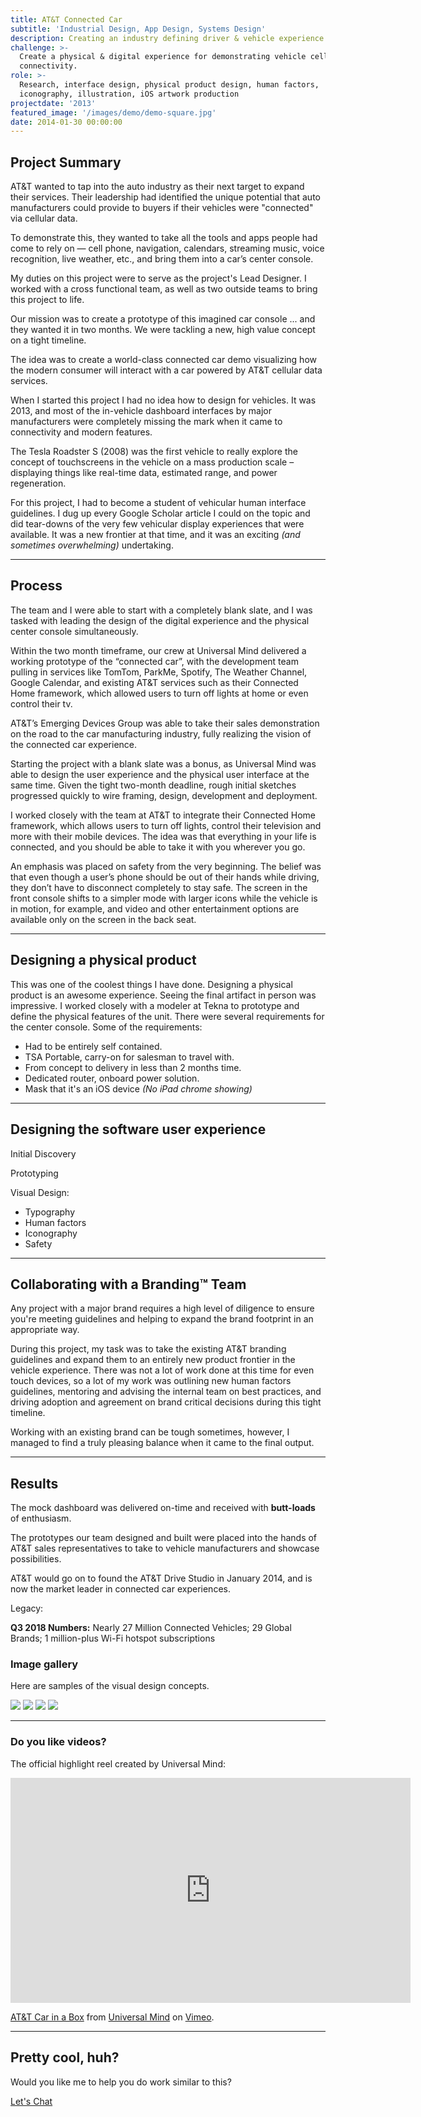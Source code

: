 ```yaml
---
title: AT&T Connected Car
subtitle: 'Industrial Design, App Design, Systems Design'
description: Creating an industry defining driver & vehicle experience.
challenge: >-
  Create a physical & digital experience for demonstrating vehicle cellular
  connectivity.
role: >-
  Research, interface design, physical product design, human factors,
  iconography, illustration, iOS artwork production
projectdate: '2013'
featured_image: '/images/demo/demo-square.jpg'
date: 2014-01-30 00:00:00
---
```


## Project Summary

AT&T wanted to tap into the auto industry as their next target to expand their services. Their leadership had identified the unique potential that auto manufacturers could provide to buyers if their vehicles were "connected" via cellular data.

To demonstrate this, they wanted to take all the tools and apps people had come to rely on — cell phone, navigation, calendars, streaming music, voice recognition, live weather, etc., and bring them into a car’s center console.

My duties on this project were to serve as the project's Lead Designer. I worked with a cross functional team, as well as two outside teams to bring this project to life.

Our mission was to create a prototype of this imagined car console ... and they wanted it in two months.
We were tackling a new, high value concept on a tight timeline.

The idea was to create a world-class connected car demo visualizing how the modern consumer will interact with a car powered by AT&T cellular data services.

When I started this project I had no idea how to design for vehicles. It was 2013, and most of the in-vehicle dashboard interfaces by major manufacturers were completely missing the mark when it came to connectivity and modern features.

The Tesla Roadster S (2008) was the first vehicle to really explore the concept of touchscreens in the vehicle on a mass production scale – displaying things like real-time data, estimated range, and power regeneration.

For this project, I had to become a student of vehicular human interface guidelines. I dug up every Google Scholar article I could on the topic and did tear-downs of the very few vehicular display experiences that were available. It was a new frontier at that time, and it was an exciting _(and sometimes overwhelming)_ undertaking.

- - -

## Process

The team and I were able to start with a completely blank slate, and I was tasked with leading the design of the digital experience and the physical center console simultaneously.

Within the two month timeframe, our crew at Universal Mind delivered a working prototype of the “connected car”, with the development team pulling in services like TomTom, ParkMe, Spotify, The Weather Channel, Google Calendar, and existing AT&T services such as their Connected Home framework, which allowed users to turn off lights at home or even control their tv.

AT&T’s Emerging Devices Group was able to take their sales demonstration on the road to the car manufacturing industry, fully realizing the vision of the connected car experience.

Starting the project with a blank slate was a bonus, as Universal Mind was able to design the user experience and the physical user interface at the same time. Given the tight two-month deadline, rough initial sketches progressed quickly to wire framing, design, development and deployment.

I worked closely with the team at AT&T to integrate their Connected Home framework, which allows users to turn off lights, control their television and more with their mobile devices. The idea was that everything in your life is connected, and you should be able to take it with you wherever you go.

An emphasis was placed on safety from the very beginning. The belief was that even though a user’s phone should be out of their hands while driving, they don’t have to disconnect completely to stay safe. The screen in the front console shifts to a simpler mode with larger icons while the vehicle is in motion, for example, and video and other entertainment options are available only on the screen in the back seat.

- - -

## Designing a physical product

This was one of the coolest things I have done. Designing a physical product is an awesome experience. Seeing the final artifact in person was impressive. I worked closely with a modeler at Tekna to prototype and define the physical features of the unit. There were several requirements for the center console. Some of the requirements:

* Had to be entirely self contained.
* TSA Portable, carry-on for salesman to travel with.
* From concept to delivery in less than 2 months time.
* Dedicated router, onboard power solution.
* Mask that it's an iOS device _(No iPad chrome showing)_

- - -

## Designing the software user experience

Initial Discovery

Prototyping

Visual Design:

* Typography
* Human factors
* Iconography
* Safety

- - -

## Collaborating with a Branding&trade; Team

Any project with a major brand requires a high level of diligence to ensure you're meeting guidelines and helping to expand the brand footprint in an appropriate way.

During this project, my task was to take the existing AT&T branding guidelines and expand them to an entirely new product frontier in the vehicle experience. There was not a lot of work done at this time for even touch devices, so a lot of my work was outlining new human factors guidelines, mentoring and advising the internal team on best practices, and driving adoption and agreement on brand critical decisions during this tight timeline.

Working with an existing brand can be tough sometimes, however, I managed to find a truly pleasing balance when it came to the final output.

- - -

## Results

The mock dashboard was delivered on-time and received with **butt-loads** of enthusiasm.

The prototypes our team designed and built were placed into the hands of AT&T sales representatives to take to vehicle manufacturers and showcase possibilities.

AT&T would go on to found the AT&T Drive Studio in January 2014, and is now the market leader in connected car experiences.

Legacy:

**Q3 2018 Numbers:** Nearly 27 Million Connected Vehicles; 29 Global Brands; 1 million-plus Wi-Fi hotspot subscriptions

### Image gallery

Here are samples of the visual design concepts.

<div class="gallery" data-columns="3">
	<img src="/images/demo/demo-portrait.jpg">
	<img src="/images/demo/demo-landscape.jpg">
	<img src="/images/demo/demo-square.jpg">
	<img src="/images/demo/demo-landscape-2.jpg">
</div>

- - -

### Do you like videos?

The official highlight reel created by Universal Mind:

<iframe src="https://player.vimeo.com/video/123196246" width="640" height="360" frameborder="0" webkitallowfullscreen mozallowfullscreen allowfullscreen></iframe>
<p><a href="https://vimeo.com/123196246">AT&amp;T Car in a Box</a> from <a href="https://vimeo.com/user38099233">Universal Mind</a> on <a href="https://vimeo.com">Vimeo</a>.</p>

- - -

## Pretty cool, huh?

Would you like me to help you do work similar to this?

<div><a href="https://jekyllthemes.io/theme/personal-website-jekyll-theme" class="button button--large">Let's Chat</a></div>
